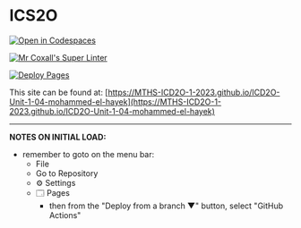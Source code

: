 # ICS2O

[![Open in Codespaces](https://classroom.github.com/assets/launch-codespace-7f7980b617ed060a017424585567c406b6ee15c891e84e1186181d67ecf80aa0.svg)](https://classroom.github.com/open-in-codespaces?assignment_repo_id=13952311)

[![Mr Coxall's Super Linter](https://github.com/MTHS-ICD2O-1-2023/ICD2O-Unit-1-04-mohammed-el-hayek/workflows/Mr%20Coxall's%20Super%20Linter/badge.svg)](https://github.com/MTHS-ICD2O-1-2023/ICD2O-Unit-1-04-mohammed-el-hayek/actions)

[![Deploy Pages](https://github.com/MTHS-ICD2O-1-2023/ICD2O-Unit-1-04-mohammed-el-hayek/workflows/Deploy%20Pages/badge.svg)](https://github.com/MTHS-ICD2O-1-2023/ICD2O-Unit-1-04-mohammed-el-hayek/actions)

This site can be found at: [https://MTHS-ICD2O-1-2023.github.io/ICD2O-Unit-1-04-mohammed-el-hayek](https://MTHS-ICD2O-1-2023.github.io/ICD2O-Unit-1-04-mohammed-el-hayek)

---

**NOTES ON INITIAL LOAD:**
- remember to goto on the menu bar:
  - File
  - Go to Repository
  - ⚙ Settings
  - 🗔 Pages
    - then from the "Deploy from a branch ▼" button, select "GitHub Actions"
